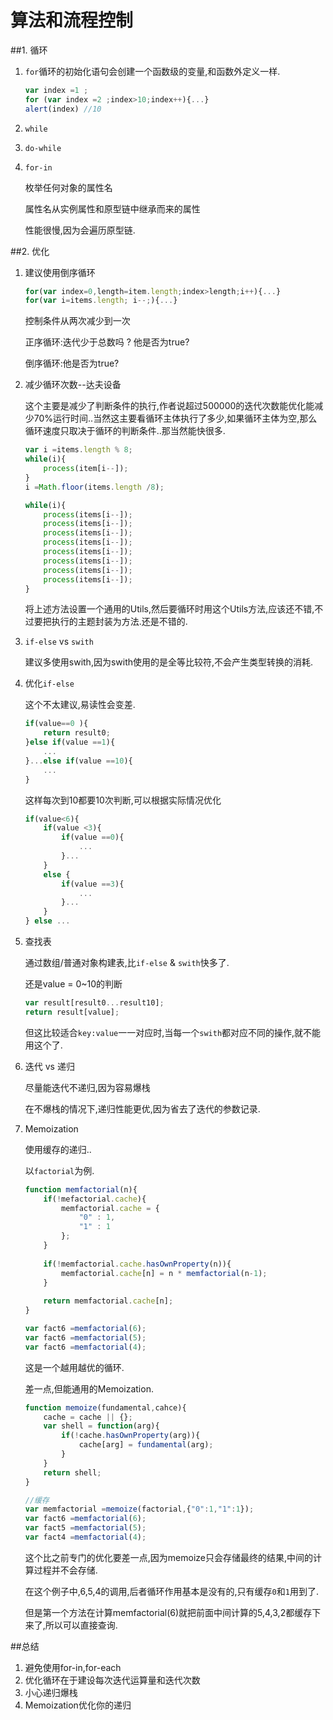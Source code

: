 # 算法和流程控制

##1. 循环

1. `for`循环的初始化语句会创建一个函数级的变量,和函数外定义一样.

    ```javascript
    var index =1 ;
    for (var index =2 ;index>10;index++){...}
    alert(index) //10
    ```

2. `while`
3. `do-while`
4. `for-in`
    
    枚举任何对象的属性名
    
    属性名从实例属性和原型链中继承而来的属性

    性能很慢,因为会遍历原型链.

##2. 优化

1. 建议使用倒序循环
    ```javascript
    for(var index=0,length=item.length;index>length;i++){...}
    for(var i=items.length; i--;){...}
    ```
   
   控制条件从两次减少到一次
   
   正序循环:迭代少于总数吗 ? 他是否为true?
   
   倒序循环:他是否为true?
2. 减少循环次数--达夫设备
    
    这个主要是减少了判断条件的执行,作者说超过500000的迭代次数能优化能减少70%运行时间..当然这主要看循环主体执行了多少,如果循环主体为空,那么循环速度只取决于循环的判断条件..那当然能快很多.

    ```javascript
    var i =items.length % 8;
    while(i){
        process(item[i--]);
    }
    i =Math.floor(items.length /8);
    
    while(i){
        process(items[i--]);
        process(items[i--]);
        process(items[i--]);
        process(items[i--]);
        process(items[i--]);
        process(items[i--]);
        process(items[i--]);
        process(items[i--]);
    }
    ```
    
    将上述方法设置一个通用的Utils,然后要循环时用这个Utils方法,应该还不错,不过要把执行的主题封装为方法.还是不错的.
3. `if-else` vs `swith`

    建议多使用swith,因为swith使用的是全等比较符,不会产生类型转换的消耗.
    
4. 优化`if-else`

    这个不太建议,易读性会变差.
    ```javascript
    if(value==0 ){
        return result0;
    }else if(value ==1){
        ...
    }...else if(value ==10){
        ...
    }
    ```
    这样每次到10都要10次判断,可以根据实际情况优化
    
    ```javascript
    if(value<6){
        if(value <3){
            if(value ==0){
                ...
            }...
        }
        else {
            if(value ==3){
                ...
            }...
        }
    } else ...
    ```

5. 查找表

    通过数组/普通对象构建表,比`if-else` & `swith`快多了.
    
    还是value = 0~10的判断
    
    ```javascript
    var result[result0...result10];
    return result[value];
    ```
    但这比较适合`key:value`一一对应时,当每一个`swith`都对应不同的操作,就不能用这个了.
    
6. 迭代 vs 递归

    尽量能迭代不递归,因为容易爆栈
    
    在不爆栈的情况下,递归性能更优,因为省去了迭代的参数记录.
    
7. Memoization
    
    使用缓存的递归..

    以`factorial`为例.
    
    ```javascript
    function memfactorial(n){
        if(!mefactorial.cache){
            memfactorial.cache = {
                "0" : 1,
                "1" : 1
            };
        }
        
        if(!memfactorial.cache.hasOwnProperty(n)){
            memfactorial.cache[n] = n * memfactorial(n-1);
        }
        
        return memfactorial.cache[n];
    }
    
    var fact6 =memfactorial(6);
    var fact6 =memfactorial(5);
    var fact6 =memfactorial(4);
    ```
    
    这是一个越用越优的循环.
    
    差一点,但能通用的Memoization.
    
    ```javascript
    function memoize(fundamental,cahce){
        cache = cache || {};
        var shell = function(arg){
            if(!cache.hasOwnProperty(arg)){
                cache[arg] = fundamental(arg);
            }
        }
        return shell;
    }
    
    //缓存
    var memfactorial =memoize(factorial,{"0":1,"1":1});
    var fact6 =memfactorial(6);
    var fact5 =memfactorial(5);
    var fact4 =memfactorial(4);
    ```
    
    这个比之前专门的优化要差一点,因为memoize只会存储最终的结果,中间的计算过程并不会存储.
    
    在这个例子中,6,5,4的调用,后者循环作用基本是没有的,只有缓存`0`和`1`用到了.
    
    但是第一个方法在计算memfactorial(6)就把前面中间计算的5,4,3,2都缓存下来了,所以可以直接查询.
    
##总结

1. 避免使用for-in,for-each
2. 优化循环在于建设每次迭代运算量和迭代次数
3. 小心递归爆栈
4. Memoization优化你的递归


